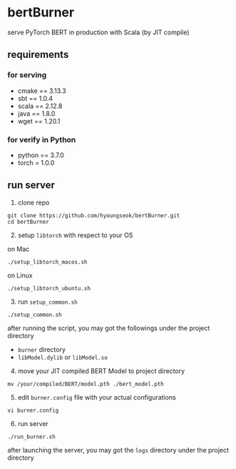 # bertBurner
serve PyTorch BERT in production with Scala (by JIT compile)

## requirements
### for serving
+ cmake == 3.13.3
+ sbt == 1.0.4
+ scala == 2.12.8
+ java == 1.8.0
+ wget == 1.20.1
### for verify in Python
+ python == 3.7.0
+ torch = 1.0.0

## run server
1. clone repo
```
git clone https://github.com/hyoungseok/bertBurner.git
cd bertBurner
```

2. setup ```libtorch``` with respect to your OS

on Mac
```
./setup_libtorch_macos.sh
```

on Linux
```
./setup_libtorch_ubuntu.sh
```

3. run ```setup_common.sh```
```
./setup_common.sh
```
after running the script, you may got the followings under the project directory
+ ```burner``` directory
+ ```libModel.dylib``` or ```libModel.so```

4. move your JIT compiled BERT Model to project directory
```
mv /your/compiled/BERT/model.pth ./bert_model.pth
```

5. edit ```burner.config``` file with your actual configurations
```
vi burner.config
```

6. run server
```
./run_burner.sh
```

after launching the server, you may got the ```logs``` directory under the project directory
